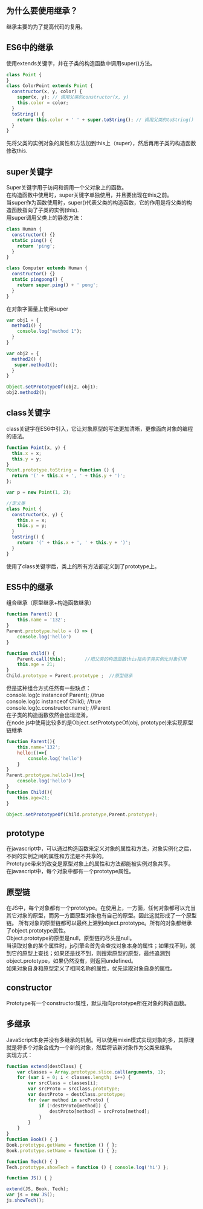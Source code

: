 ## 为什么要使用继承？
继承主要的为了提高代码的复用。
## ES6中的继承
使用extends关键字，并在子类的构造函数中调用super()方法。
```javascript
class Point {
}
class ColorPoint extends Point {
  constructor(x, y, color) {
    super(x, y); // 调用父类的constructor(x, y)
    this.color = color;
  }
  toString() {
    return this.color + ' ' + super.toString(); // 调用父类的toString()
  }
}
```
先将父类的实例对象的属性和方法加到this上（super），然后再用子类的构造函数修改this.
## super关键字
Super关键字用于访问和调用一个父对象上的函数。</br>
在构造函数中使用时，super关键字单独使用，并且要出现在this之前。</br>
当super作为函数使用时，super()代表父类的构造函数，它的作用是将父类的构造函数指向了子类的实例(this).</br>
用super调用父类上的静态方法：
```javascript
class Human {
  constructor() {}
  static ping() {
    return 'ping';
  }
}

class Computer extends Human {
  constructor() {}
  static pingpong() {
    return super.ping() + ' pong';
  }
}
```
在对象字面量上使用super
```javascript
var obj1 = {
  method1() {
    console.log("method 1");
  }
}

var obj2 = {
  method2() {
   super.method1();
  }
}

Object.setPrototypeOf(obj2, obj1);
obj2.method2();
```
## class关键字
class关键字在ES6中引入，它让对象原型的写法更加清晰，更像面向对象的编程的语法。
```javascript
function Point(x, y) {
  this.x = x;
  this.y = y;
}
Point.prototype.toString = function () {
  return '(' + this.x + ', ' + this.y + ')';
};

var p = new Point(1, 2);

//定义类
class Point {
  constructor(x, y) {
    this.x = x;
    this.y = y;
  }
  toString() {
    return '(' + this.x + ', ' + this.y + ')';
  }
}
```
使用了class关键字后，类上的所有方法都定义到了prototype上。
## ES5中的继承
组合继承（原型继承+构造函数继承）
```javascript
function Parent() {
    this.name = '132';
}
Parent.prototype.hello = () => {
    console.log('hello')
}

function child() {
    Parent.call(this);       //把父类的构造函数this指向子类实例化对象引用
    this.age = 21;
}
Child.prototype = Parent.prototype ;  //原型继承     
```
但是这种组合方式任然有一些缺点：</br>
console.log(c instanceof Parent);  //true</br>
console.log(c instanceof Child);   //true</br>
console.log(c.constructor.name);  //Parent</br>
在子类的构造函数依然会出现混淆。</br>
在node.js中使用比较多的是Object.setPrototypeOf(obj, prototype)来实现原型链继承
```javascript
function Parent(){
    this.name='132';
    hello:()=>{
        console.log('hello')
    }
}
Parent.prototype.hello1=()=>{
    console.log('hello')
}
function Child(){
    this.age=21;
}

Object.setPrototypeOf(Child.prototype,Parent.prototype);
```
## prototype
在javascript中，可以通过构造函数来定义对象的属性和方法，对象实例化之后，不同的实例之间的属性和方法是不共享的。</br>
Prototype带来的改变是原型对象上的属性和方法都能被实例对象共享。</br>
在javascript中，每个对象中都有一个prototype属性。</br>
## 原型链
在JS中，每个对象都有一个prototype。在使用上，一方面，任何对象都可以充当其它对象的原型，而另一方面原型对象也有自己的原型。因此这就形成了一个原型链。
所有对象的原型链都可以最终上溯到object.prototype。所有的对象都继承了object.prototype属性。</br>
Object.prototype的原型是null，原型链的尽头是null。</br>
当读取对象的某个属性时，js引擎会首先会查找对象本身的属性；如果找不到，就到它的原型上查找；如果还是找不到，则搜索原型的原型，最终追溯到object.prototype，如果仍然没有，则返回undefined。</br>
如果对象自身和原型定义了相同名称的属性，优先读取对象自身的属性。</br>
## constructor
Prototype有一个constructor属性，默认指向prototype所在对象的构造函数。
## 多继承
JavaScript本身并没有多继承的机制。可以使用mixin模式实现对象的多，其原理就是将多个对象合成为一个新的对象，然后将该新对象作为父类来继承。</br>
实现方式：
```javascript
function extend(destClass) {
    var classes = Array.prototype.slice.call(arguments, 1);
    for (var i = 0; i < classes.length; i++) {
        var srcClass = classes[i];
        var srcProto = srcClass.prototype;
        var destProto = destClass.prototype;
        for (var method in srcProto) {
            if (!destProto[method]) {
                destProto[method] = srcProto[method];
            }
        }
    }
}
function Book() { }
Book.prototype.getName = function () { };
Book.prototype.setName = function () { };

function Tech() { }
Tech.prototype.showTech = function () { console.log('hi') };

function JS() { }

extend(JS, Book, Tech);
var js = new JS();
js.showTech();

```


